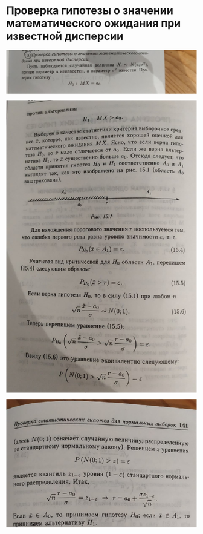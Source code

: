 # Проверка гипотезы о значении математического ожидания при известной дисперсии

![Проверка гипотезы о значении математического ожидания при известной дисперсии](media/30_01.jpg)

![Проверка гипотезы о значении математического ожидания при известной дисперсии](media/30_02.jpg)

![Проверка гипотезы о значении математического ожидания при известной дисперсии](media/30_03.jpg)

